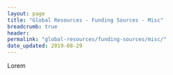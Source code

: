 ```yaml
---
layout: page
title: "Global Resources - Funding Sources - Misc"
breadcrumb: true
header:
permalink: "global-resources/funding-sources/misc/"
date_updated: 2019-08-29
---
```


Lorem
